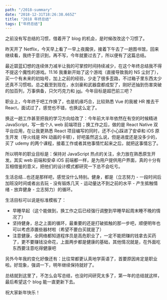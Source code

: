```yaml
---
path: "/2018-summary"
date: "2018-12-31T18:26:38.665Z"
title: "2018 年终总结"
tags: ["年终总结"]
---
```


之前没有写总结的习惯，借着开了 blog 的机会，是时候改改这个习惯了。

昨天开了 Netflix，今天早上看了一早上夜魔侠，接着下午去了一趟图书馆，回来继续看，我终于意识到，再不写，今年就要过去了，所以便有了这篇总结。

最近碧蓝幻想的连续体力减半让我的可掌控时间持续减少，在这个年终总结我不得不提这个魔性的游戏。11.16 我重新开始了这个游戏（直接导致我的 NS 尘封了），买一个有未来的初始号，加上之前的经验，少走了很多歪路，不过箱子里东西太少还真不习惯啦。总之截至到现在，水剑豪和武器盘都成型了，刚好还抽到伤害突破的加百列，万事俱备，只欠巧克力和 jgj。今年目标是超巴前三吧？

职业上，今年终于吧工作换了，也是机缘巧合，比较熟悉 Vue 的我被 HR 推去干 React，面试过了，感觉也不错，也换这么定了。

换这一趟工作甚至把我的学习方向给改了：今年前大半年依然在有空的时候精进 JavaScript，写一些个人 web 前端项目；换工作之后，做的是 React Native 双平台应用，在让我更熟悉 React 项目编写的同时，还不小心踩进了安卓和 iOS 原生开发（导火线是 RN 动画的卡顿），好吧虽然这么说，但是进度还是没多少的，买了 udemy 的两个课程，接着工作或者其他事情忙起来之后，就把这事情忘了。

所以明年的职业目标是：保持对 JavaScript 热点的关注，余力放在熟悉原生开发。其实 web 前端和安卓 iOS 前端都一样，是为用户提供用户界面，真的十分有互相借鉴的意义，把他们的设计模式都研究一下总不会吃亏。

生活总结...也还是那样吧，感觉没什么特别。健身，都是（立志努力 - 一段时间后加班没时间或者出去玩 - 没有锻炼几天 - 运动量达不到之前的水平 - 产生抵触情绪 - 放弃健身 - 立志努力）的循环。

生活目标可以说是标准模板了：
- 早睡早起（这个能做到，换工作之后已经强行调整到早睡早起周末睡不晚的情况了）
- 坚持健身，总之上面的循环，最重要的还是打破抵触的那一步吧，顺便明年也可以考虑添置些器材啦（希望不要白买就是了）
- 注意健康，全网络都知道程序员是高危职业了，一定不能把赚的钱拿去买药了，更不要赚钱没命花，上面两步都是健康的基础，其他情况就是，在外面吃东西要注意吃得健康吧

另外今年我的变化好像还有：比往常都更认真地学英语了，首要原因肯定是职业啦。好现象，强调一下，明年继续保持就好了。

总结就到这里了，不怎么会写总结，也没时间研究太多了，第一年的总结就这样，最后希望这个 blog 能一直更新下去。

祝大家新年快乐！